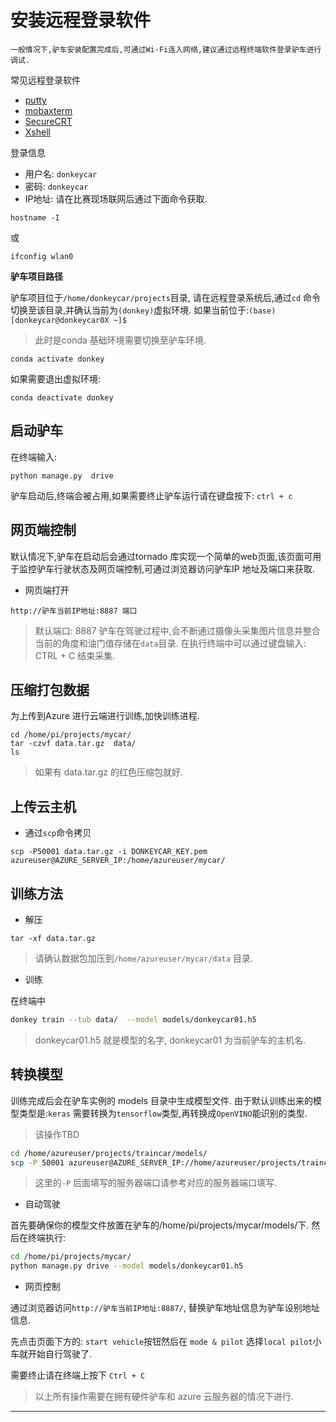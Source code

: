 # 安装远程登录软件
	一般情况下,驴车安装配置完成后,可通过Wi-Fi连入网络,建议通过远程终端软件登录驴车进行调试.

常见远程登录软件

* [putty](https://www.putty.org/)
* [mobaxterm](https://mobaxterm.mobatek.net/)
* [SecureCRT](https://www.vandyke.com/products/securecrt/)
* [Xshell](https://www.netsarang.com/en/xshell/)

登录信息

* 用户名: `donkeycar`
* 密码: `donkeycar`
* IP地址: 请在比赛现场联网后通过下面命令获取.

```
hostname -I
```
或

```
ifconfig wlan0
```

<b>驴车项目路径</b>

驴车项目位于`/home/donkeycar/projects`目录, 请在远程登录系统后,通过`cd` 命令切换至该目录,并确认当前为`(donkey)`虚拟环境.
如果当前位于:`(base)[donkeycar@donkeycar0X ~]$`

> 此时是conda 基础环境需要切换至驴车环境.

```
conda activate donkey 
```

如果需要退出虚拟环境:
```
conda deactivate donkey 
```

## 启动驴车

在终端输入:
```
python manage.py  drive
```

驴车启动后,终端会被占用,如果需要终止驴车运行请在键盘按下: `ctrl + c`

## 网页端控制 

默认情况下,驴车在启动后会通过tornado 库实现一个简单的web页面,该页面可用于监控驴车行驶状态及网页端控制,可通过浏览器访问驴车IP
地址及端口来获取.

* 网页端打开

```
http://驴车当前IP地址:8887 端口
```

> 默认端口: 8887 
> 驴车在驾驶过程中,会不断通过摄像头采集图片信息并整合当前的角度和油门值存储在`data`目录.
> 在执行终端中可以通过键盘输入: CTRL + C 结束采集. 

## 压缩打包数据 

为上传到Azure 进行云端进行训练,加快训练进程.

```
cd /home/pi/projects/mycar/ 
tar -czvf data.tar.gz  data/ 
ls  
```

> 如果有 data.tar.gz 的红色压缩包就好. 

## 上传云主机 

* 通过`scp`命令拷贝

```
scp -P50001 data.tar.gz -i DONKEYCAR_KEY.pem azureuser@AZURE_SERVER_IP:/home/azureuser/mycar/
```

## 训练方法

* 解压  
```
tar -xf data.tar.gz  
```

> 请确认数据包加压到`/home/azureuser/mycar/data` 目录.

* 训练 

在终端中

```bash
donkey train --tub data/  --model models/donkeycar01.h5 
```
> donkeycar01.h5 就是模型的名字, donkeycar01 为当前驴车的主机名. 

## 转换模型 

训练完成后会在驴车实例的 models 目录中生成模型文件. 由于默认训练出来的模型类型是:`keras`
需要转换为`tensorflow`类型,再转换成`OpenVINO`能识别的类型.

> 该操作TBD

```bash
cd /home/azureuser/projects/traincar/models/ 
scp -P 50001 azureuser@AZURE_SERVER_IP://home/azureuser/projects/traincar/models/donkeycar01.h5
```

> 这里的`-P` 后面填写的服务器端口请参考对应的服务器端口填写.

* 自动驾驶 

首先要确保你的模型文件放置在驴车的/home/pi/projects/mycar/models/下. 
然后在终端执行: 

```bash
cd /home/pi/projects/mycar/ 
python manage.py drive --model models/donkeycar01.h5 
```
* 网页控制

通过浏览器访问`http://驴车当前IP地址:8887/`, 替换驴车地址信息为驴车设别地址信息.

先点击页面下方的: `start vehicle`按钮然后在 `mode & pilot` 选择`local pilot`小车就开始自行驾驶了. 

需要终止请在终端上按下 `Ctrl + C`

> 以上所有操作需要在拥有硬件驴车和 azure 云服务器的情况下进行.

---
